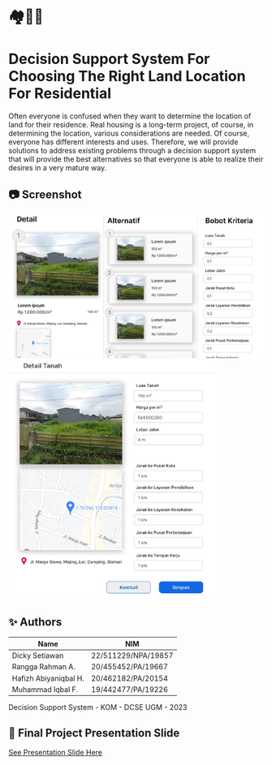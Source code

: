 # 🏘️📝✅
# Decision Support System For Choosing The Right Land Location For Residential

Often everyone is confused when they want to determine the location of land for their residence. Real housing is a long-term project, of course, in determining the location, various considerations are needed. Of course, everyone has different interests and uses. Therefore, we will provide solutions to address existing problems through a decision support system that will provide the best alternatives so that everyone is able to realize their desires in a very mature way.

## 📷 Screenshot
![Input Alternative & Weight](/mockup/Input.PNG)
![Output/Result DSS](/mockup/Output.PNG)

## ✨ Authors

|         Name         |         NIM        | 
| -------------------- | ------------------ |
| Dicky Setiawan       | 22/511229/NPA/19857| 
| Rangga Rahman A.     | 20/455452/PA/19667 | 
| Hafizh Abiyaniqbal H.| 20/462182/PA/20154 | 
| Muhammad Iqbal F.    | 19/442477/PA/19226 | 

Decision Support System - KOM - DCSE UGM - 2023

## 📙 Final Project Presentation Slide

[See Presentation Slide Here](https://drive.google.com/file/d/1WuNVSCxNjvj4QPmM-moMATZH_zzBa4Ie/view?usp=sharing)
